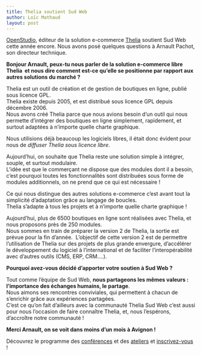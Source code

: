 ```yaml
---
title: Thelia soutient Sud Web
author: Loïc Mathaud
layout: post
---
```


[OpenStudio](http://www.openstudio.fr/), éditeur de la solution e-commerce [Thelia](http://thelia.net/) soutient Sud Web cette année encore. Nous avons posé quelques questions à Arnault Pachot, son directeur technique.

**Bonjour Arnault, peux-tu nous parler de la solution e-commerce libre Thelia  et nous dire comment est-ce qu&rsquo;elle se positionne par rapport aux autres solutions du marché ?**

Thelia est un outil de création et de gestion de boutiques en ligne, publié sous licence GPL.  
Thelia existe depuis 2005, et est distribué sous licence GPL depuis décembre 2006.  
Nous avons créé Thelia parce que nous avions besoin d&rsquo;un outil qui nous permette d&rsquo;intégrer des boutiques en ligne simplement, rapidement, et surtout adaptées à n&rsquo;importe quelle charte graphique.

Nous utilisions déjà beaucoup les logiciels libres, il était donc évident pour nous de *diffuser Thelia sous licence libre*.

Aujourd&rsquo;hui, on souhaite que Thelia reste une solution simple à intégrer, souple, et surtout modulaire.  
L&rsquo;idée est que le commerçant ne dispose que des modules dont il a besoin, c&rsquo;est pourquoi toutes les fonctionnalités sont distribuées sous forme de modules additionnels, on ne prend que ce qui est nécessaire !

Ce qui nous distingue des autres solutions e-commerce c&rsquo;est avant tout la simplicité d&rsquo;adaptation grâce au langage de boucles.  
Thelia s&rsquo;adapte à tous les projets et à n&rsquo;importe quelle charte graphique !

Aujourd&rsquo;hui, plus de 6500 boutiques en ligne sont réalisées avec Thelia, et nous proposons près de 250 modules.  
Nous sommes en train de préparer la version 2 de Thelia, la sortie est prévue pour la fin d&rsquo;année.  L&rsquo;objectif de cette version 2 est de permettre l&rsquo;utilisation de Thelia sur des projets de plus grande envergure, d&rsquo;accélérer le développement du logiciel à l&rsquo;international et de faciliter l&rsquo;interopérabilité avec d&rsquo;autres outils (CMS, ERP, CRM&#8230;.).

**Pourquoi avez-vous décidé d’apporter votre soutien à Sud Web ?**

Tout comme l&rsquo;équipe de Sud Web, **nous partageons les mêmes valeurs : l&rsquo;importance des échanges humains, le partage**.  
Nous aimons ses rencontres conviviales, qui permettent à chacun de s&rsquo;enrichir grâce aux expériences partagées.  
C&rsquo;est ce qu&rsquo;on fait d&rsquo;ailleurs avec la communauté Thelia
Sud Web c&rsquo;est aussi pour nous l&rsquo;occasion de faire connaître Thelia, et, nous l&rsquo;espérons, d&rsquo;accroître notre communauté !

**Merci Arnault, on se voit dans moins d&rsquo;un mois à Avignon !**

Découvrez le programme des [conférences][3] et des [ateliers][4] et [inscrivez-vous][5] !

 [1]: http://www.openstudio.fr/
 [2]: http://thelia.net/ "THELIA, le e-commerce libre"
 [3]: http://sudweb.fr/2013/conferences.html "Programme des conférences Sud Web 2013"
 [4]: http://sudweb.fr/2013/ateliers.html "Liste des ateliers sélectionnés pour Sud Web 2013"
 [5]: http://sudweb.fr/2013/inscription.html "Inscription à Sud Web 2013"
